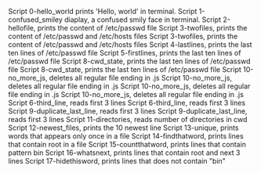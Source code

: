 
Script 0-hello_world prints 'Hello, world' in terminal.
Script 1-confused_smiley diaplay, a confused smily face in terminal.
Script 2-hellofile, prints the content of /etc/passwd file
Script 3-twofiles, prints the content of /etc/passwd and /etc/hosts files Script 3-twofiles, prints the content of /etc/passwd and /etc/hosts files
Script 4-lastlines, prints the last ten lines of /etc/passwd file
Script 5-firstlines, prints the last ten lines of /etc/passwd file
Script 8-cwd_state, prints the last ten lines of /etc/passwd file Script 8-cwd_state, prints the last ten lines of /etc/passwd file
Script 10-no_more_js, deletes all regular file ending in .js
Script 10-no_more_js, deletes all regular file ending in .js
Script 10-no_more_js, deletes all regular file ending in .js Script 10-no_more_js, deletes all regular file ending in .js
Script 6-third_line, reads first 3 lines Script 6-third_line, reads first 3 lines
Script 9-duplicate_last_line, reads first 3 lines Script 9-duplicate_last_line, reads first 3 lines
Script 11-directories, reads number of directories in cwd
Script 12-newest_files, prints the 10 newest line
Script 13-unique, prints words that appears only once in a file
Script 14-findthatword, prints lines that contain root in a file
Script 15-countthatword, prints lines that contain pattern bin
Script 16-whatsnext, prints lines that contain root and next 3 lines
Script 17-hidethisword, prints lines that does not contain "bin"
